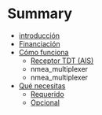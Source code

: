 # Summary

* [introducción](README.md)
* [Financiación](funding.md)
* [Cómo funciona](how_does_it_work.md)
   * [Receptor TDT (AIS)](sdr_ais.md)
   * nmea_multiplexer
   * nmea_multiplexer
* [Qué necesitas](what_do_you_need.md)
   * [Requerido](required.md)
   * [Opcional](optional.md)

